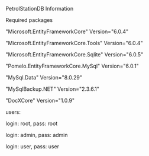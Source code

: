 PetrolStationDB
Information

Required packages

"Microsoft.EntityFrameworkCore" Version="6.0.4"

"Microsoft.EntityFrameworkCore.Tools" Version="6.0.4"

"Microsoft.EntityFrameworkCore.Sqlite" Version="6.0.5"

"Pomelo.EntityFrameworkCore.MySql" Version="6.0.1"

"MySql.Data" Version="8.0.29"

"MySqlBackup.NET" Version="2.3.6.1"

"DocXCore" Version="1.0.9"


users:

login: root, pass: root

login: admin, pass: admin

login: user, pass: user
